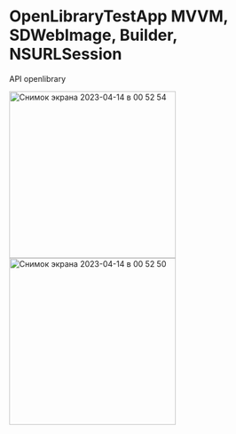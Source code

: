 # OpenLibraryTestApp MVVM, SDWebImage, Builder, NSURLSession
API openlibrary


<img width="300" alt="Снимок экрана 2023-04-14 в 00 52 54" src="https://user-images.githubusercontent.com/83513326/231891341-d79816f2-d181-4207-97d2-df7a2394db25.png"><img width="300" alt="Снимок экрана 2023-04-14 в 00 52 50" src="https://user-images.githubusercontent.com/83513326/231891345-057e8ccc-c006-436c-97af-b4e93722fc4d.png">
